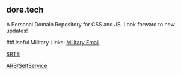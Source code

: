 ## dore.tech
A Personal Domain Repository for CSS and JS. 
Look forward to new updates! 

##Useful Military Links:
[Military Email](https://web-cols04.mail.mil/owa)

[SRTS](https://army.deps.mil/army/cmds/usarc_88RSC_PER2/SRTS/default.aspx)

[ARB/SelfService](https://selfservice.rcms.usar.army.mil/)



